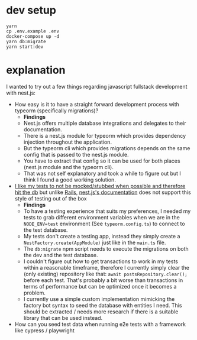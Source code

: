 # dev setup

    yarn
    cp .env.example .env
    docker-compose up -d
    yarn db:migrate
    yarn start:dev

# explanation

I wanted to try out a few things regarding javascript fullstack development with nest.js:

- How easy is it to have a straight forward development process with typeorm (specifically migrations)?
    - **Findings**
    - Nest.js offers multiple database integrations and delegates to their documentation.
    - There is a nest.js module for typeorm which provides dependency injection throughout the application.
    - But the typeorm cli which provides migrations depends on the same config that is passed to the nest.js module.
    - You have to extract that config so it can be used for both places (nest.js module and the typeorm cli).
    - That was not self explanatory and took a while to figure out but I think I found a good working solution.
- [I like my tests to not be mocked/stubbed when possible and therefore hit the db](https://martinfowler.com/bliki/UnitTest.html#SolitaryOrSociable) but unlike [Rails](https://rubyonrails.org/), [nest.js's documentation](https://docs.nestjs.com/fundamentals/testing) does not support this style of testing out of the box
    - **Findings**
    - To have a testing experience that suits my preferences, I needed my tests to grab different environment variables when we are in the `NODE_ENV=test` environment (See `typeorm.config.ts`) to connect to the test database.
    - My tests don't create a testing app, instead they simply create a `NestFactory.create(AppModule)` just like in the `main.ts` file.
    - The `db:migrate` npm script needs to execute the migrations on both the dev and the test database.
    - I couldn't figure out how to get transactions to work in my tests within a reasonable timeframe, therefore I currently simply clear the (only existing) repository like that: `await postsRepository.clear();` before each test. That's probably a bit worse than transactions in terms of performance but can be optimized once it becomes a problem.
    - I currently use a simple custom implementation mimicking the factory bot syntax to seed the database with entities I need. This should be extracted / needs more research if there is a suitable library that can be used instead.
- How can you seed test data when running e2e tests with a framework like cypress / playwright